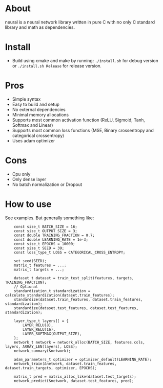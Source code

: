 # About
neural is a neural network library written in pure C with no only C standard library and math as dependencies.

# Install
* Build using cmake and make by running: `./install.sh` for debug version or `./install.sh Release` for release version.

# Pros
* Simple syntax
* Easy to build and setup
* No external dependencies
* Minimal memory allocations
* Supports most common activation function (ReLU, Sigmoid, Tanh, Softmax and Linear)
* Supports most common loss functions (MSE, Binary crossentropy and categorical crossentropy)
* Uses adam optimizer

# Cons
* Cpu only
* Only dense layer
* No batch normalization or Dropout

# How to use
See examples. But generally something like:
```
    const size_t BATCH_SIZE = 16;
    const size_t OUTPUT_SIZE = 3;
    const double TRAINING_FRACTION = 0.7;
    const double LEARNING_RATE = 1e-3;
    const size_t EPOCHS = 10000;
    const size_t SEED = 39;
    const loss_type_t LOSS = CATEGORICAL_CROSS_ENTROPY;

    set_seed(SEED);
    matrix_t features = ...;
    matrix_t targets = ...;

    dataset_t dataset = train_test_split(features, targets, TRAINING_FRACTION);
    // Optional
    standardization_t standardization = calculate_standardization(dataset.train_features);
    standardize(dataset.train_features, dataset.train_features, standardization);
    standardize(dataset.test_features, dataset.test_features, standardization);

    layer_type_t layers[] = {
        LAYER_RELU(8),
        LAYER_RELU(16),
        LAYER_SOFTMAX(OUTPUT_SIZE),
    };
    network_t network = network_alloc(BATCH_SIZE, features.cols, layers, ARRAY_LEN(layers), LOSS);
    network_summary(&network);

    adam_parameters_t optimizer = optimizer_default(LEARNING_RATE);
    network_train(&network, dataset.train_features, dataset.train_targets, optimizer, EPOCHS);

    matrix_t pred = matrix_alloc_like(dataset.test_targets);
    network_predict(&network, dataset.test_features, pred);

```
